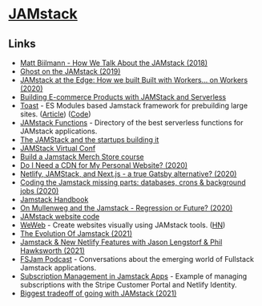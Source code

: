# [JAMstack](https://jamstack.org/)

## Links

- [Matt Biilmann - How We Talk About the JAMstack (2018)](https://www.youtube.com/watch?v=VzQ0d8-nMhw)
- [Ghost on the JAMstack (2019)](https://ghost.org/blog/jamstack/)
- [JAMstack at the Edge: How we built Built with Workers… on Workers (2020)](https://blog.cloudflare.com/jamstack-at-the-edge-how-we-built-built-with-workers-on-workers/)
- [Building E-commerce Products with JAMStack and Serverless](https://egghead.io/learn/e-commerce-jamstack-serverless/)
- [Toast](https://www.toast.dev/) - ES Modules based Jamstack framework for prebuilding large sites. ([Article](https://www.christopherbiscardi.com/shipping-sector-toast-and-more)) ([Code](https://github.com/toastdotdev/toast))
- [JAMstack Functions](https://jamstackfns.com/) - Directory of the best serverless functions for JAMstack applications.
- [The JAMStack and the startups building it](https://technically.dev/posts/the-jamstack-and-the-startups-building-it.html)
- [JAMStack Virtual Conf](https://jamstackconf.com/virtual/)
- [Build a Jamstack Merch Store course](https://piccalil.li/course/build-a-jamstack-merch-store/)
- [Do I Need a CDN for My Personal Website? (2020)](https://blr.design/blog/cdn-for-fast-static-website/)
- [Netlify, JAMStack, and Next.js - a true Gatsby alternative? (2020)](https://www.youtube.com/watch?list=PLn5EpEMtxTCmLsbLgaN3djvEkRdp-YmlE&v=mUF7-lkTI4Q)
- [Coding the Jamstack missing parts: databases, crons & background jobs (2020)](https://dev.to/vvo/coding-the-jamstack-missing-parts-databases-crons-background-jobs-1bpj)
- [Jamstack Handbook](https://jamstackhandbook.com/)
- [On Mullenweg and the Jamstack - Regression or Future? (2020)](https://www.netlify.com/blog/2020/09/15/on-mullenweg-and-the-jamstack-regression-or-future/)
- [JAMstack website code](https://github.com/jamstack/jamstack.org)
- [WeWeb](https://www.weweb.io/) - Create websites visually using JAMstack tools. ([HN](https://news.ycombinator.com/item?id=26248123))
- [The Evolution Of Jamstack (2021)](https://www.smashingmagazine.com/2021/05/evolution-jamstack/)
- [Jamstack & New Netlify Features with Jason Lengstorf & Phil Hawksworth (2021)](https://shoptalkshow.com/464/)
- [FSJam Podcast](https://fsjam.org/) - Conversations about the emerging world of Fullstack Jamstack applications.
- [Subscription Management in Jamstack Apps](https://github.com/stripe-samples/netlify-stripe-subscriptions) - Example of managing subscriptions with the Stripe Customer Portal and Netlify Identity.
- [Biggest tradeoff of going with JAMstack (2021)](https://twitter.com/brianleroux/status/1428818839408611328)
